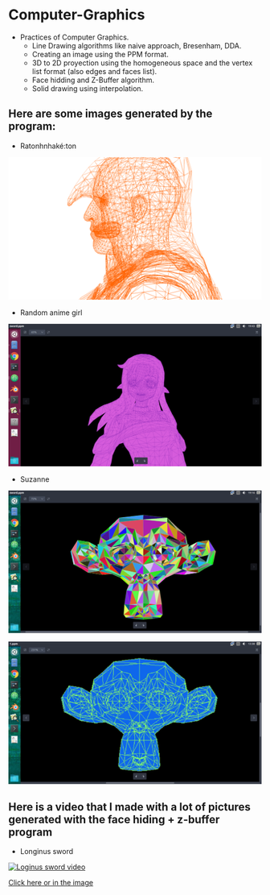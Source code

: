# Computer-Graphics
- Practices of Computer Graphics. 
  - Line Drawing algorithms like naive approach, Bresenham, DDA.
  - Creating an image using the PPM format.
  - 3D to 2D proyection using the homogeneous space and the vertex list format (also edges and faces list).
  - Face hidding and Z-Buffer algorithm.
  - Solid drawing using interpolation.

## Here are some images generated by the program:
- Ratonhnhaké:ton

![Assassins Creed 3](img/ac3.png)

- Random anime girl

![Anime girl](img/anime.png)

- Suzanne

![Suzanne](img/suzanne1.png)

![Suzanne](img/suzanne2.png)

## Here is a video that I made with a lot of pictures generated with the face hiding + z-buffer program
- Longinus sword 

[![Loginus sword video](http://img.youtube.com/vi/tNhZUlagvjA/0.jpg)](https://youtu.be/tNhZUlagvjA)

[Click here or in the image](https://youtu.be/tNhZUlagvjA)
